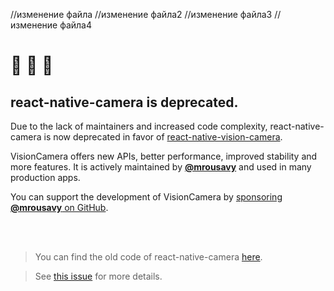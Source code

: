 //изменение файла
//изменение файла2
//изменение файла3
//изменение файла4

# 🚧 🚧 🚧
## react-native-camera is deprecated.

Due to the lack of maintainers and increased code complexity, react-native-camera is now deprecated in favor of [react-native-vision-camera](https://github.com/mrousavy/react-native-vision-camera).

VisionCamera offers new APIs, better performance, improved stability and more features.
It is actively maintained by [**@mrousavy**](https://github.com/mrousavy) and used in many production apps.

You can support the development of VisionCamera by [sponsoring **@mrousavy** on GitHub](https://github.com/sponsors/mrousavy).

<br />
<br />

> You can find the old code of react-native-camera [here](https://github.com/react-native-camera/react-native-camera/tree/master).

> See [this issue](https://github.com/react-native-community/react-native-camera/issues/3000) for more details.
